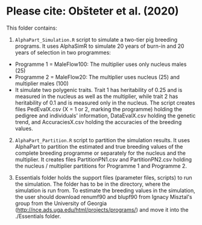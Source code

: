 # Please cite: Obšteter et al. (2020)


This folder contains:
1.  `AlphaPart_Simulation.R` script to simulate a two-tier pig breeding programs. It uses AlphaSimR to simulate 20 years of burn-in and 20 years of selection in two programmes:

*   Programme 1 = MaleFlow100: The multiplier uses only nucleus males (25)
*   Programme 2 = MaleFlow20: The multiplier uses nucleus (25) and multiplier males (100)
*   It simulate two polygenic traits. Trait 1 has heritability of 0.25 and is measured in the nucleus as well as the multiplier, while trait 2 has heritability of 0.1 and is measured only in the nucleus. The script creates files PedEvalX.csv (X = 1 or 2, marking the programme) holding the pedigree and individuals' information, DataEvalX.csv holding the genetic trend, and AccuraciesX.csv holding the accuracies of the breeding values.


2.  `AlphaPart_Partition.R` script to partition the simulation results. It uses AlphaPart to partition the estimated and true breeding values of the complete breeding programme or separately for the nucleus and the multiplier. It creates files PartitionPN1.csv and PartitionPN2.csv holding the nucleus / multiplier partitions for Programme 1 and Programme 2.

3.  Essentials folder holds the support files (parameter files, scripts) to run the simulation. The folder has to be in the directory, where the simulation is run from. To estimate the breeding values in the simulation, the user should download renumf90 and blupf90 from Ignacy Misztal's group from the University of Georgia (http://nce.ads.uga.edu/html/projects/programs/) and move it into the ./Essentials folder.
